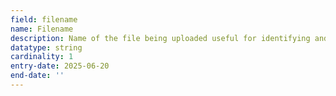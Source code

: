 ```yaml
---
field: filename
name: Filename
description: Name of the file being uploaded useful for identifying and preserving the file
datatype: string
cardinality: 1
entry-date: 2025-06-20
end-date: ''
---
```

